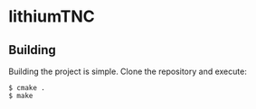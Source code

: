 # lithiumTNC

## Building
Building the project is simple. Clone the repository and execute:

```
$ cmake .
$ make
```
